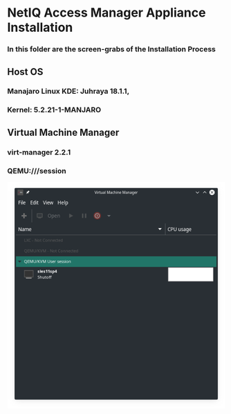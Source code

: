 # NetIQ Access Manager Appliance Installation 
### In this folder are the screen-grabs of the Installation Process
## Host OS 
### Manajaro Linux KDE: Juhraya 18.1.1,  
### Kernel: 5.2.21-1-MANJARO
## Virtual Machine Manager
### virt-manager 2.2.1
### QEMU:///session
<img src='Screenshot_20191018_235648.png'>
